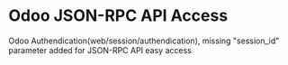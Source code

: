 # Odoo JSON-RPC API Access

Odoo Authendication(web/session/authendication), missing "session_id" parameter added for JSON-RPC API easy access
